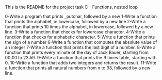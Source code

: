 This is the README for the project task C - Functions, nested loop

0-Write a program that prints _putchar, followed by a new
1-Write a function that prints the alphabet, in lowercase, followed by a new line 
2-Write a function that prints 10 times the alphabet, in lowercase, followed by a new line.
3-Write a function that checks for lowercase character.
4-Write a function that checks for alphabetic character.
5-Write a function that prints the sign of a number
6-Write a function that computes the absolute value of an integer
7-Write a function that prints the last digit of a number.
8-Write a function that prints every minute of the day of Jack Bauer, starting from 00:00 to 23:59.
9-Write a function that prints the 9 times table, starting with 0.
10-Write a function that adds two integers and returns the result.
11-Write a function that prints all natural numbers from n to 98, followed by a new line.

